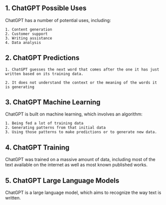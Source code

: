 ## 1. ChatGPT Possible Uses

ChatGPT has a number of potential uses, including:

    1. Content generation
    2. Customer support
    3. Writing assistance
    4. Data analysis

## 2. ChatGPT Predictions

    1. ChatGPT guesses the next word that comes after the one it has just written based on its training data.

    2. It does not understand the context or the meaning of the words it is generating

## 3. ChatGPT Machine Learning

ChatGPT is built on machine learning, which involves an algorithm:

    1. Being fed a lot of training data
    2. Generating patterns from that initial data
    3. Using those patterns to make predictions or to generate new data.

## 4. ChatGPT Training

ChatGPT was trained on a massive amount of data, including most of the text available on the internet as well as most known published works.

## 5. ChatGPT Large Language Models

ChatGPT is a large language model, which aims to recognize the way text is written.
